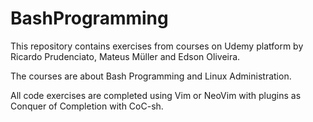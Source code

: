 # BashProgramming

This repository contains exercises from courses on Udemy platform by Ricardo Prudenciato, Mateus Müller and Edson Oliveira.

The courses are about Bash Programming and Linux Administration.

All code exercises are completed using Vim or NeoVim with plugins as Conquer of Completion with CoC-sh.
